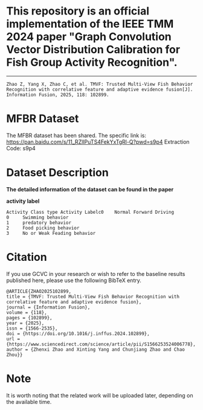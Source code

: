 
# This repository is an official implementation of the IEEE TMM 2024 paper "Graph Convolution Vector Distribution Calibration for Fish Group Activity Recognition".
---

    Zhao Z, Yang X, Zhao C, et al. TMVF: Trusted Multi-View Fish Behavior Recognition with correlative feature and adaptive evidence fusion[J]. Information Fusion, 2025, 118: 102899.

# MFBR Dataset 
The MFBR dataset has been shared. The specific link is:
https://pan.baidu.com/s/11_RZlIPuTS4FekYxTgRl-Q?pwd=s9p4 
Extraction Code: s9p4

# Dataset Description



**The detailed information of the dataset can be found in the paper**

**activity label**

    Activity Class type	Activity Labelc0	Normal Forward Driving
    0     Swimming behavior
    1	  predatory behavior
    2	  Food picking behavior
    3	  No or Weak Feading behavior



# Citation

If you use GCVC in your research or wish to refer to the baseline results published here, please use the following BibTeX entry.

    @ARTICLE{ZHAO2025102899,
    title = {TMVF: Trusted Multi-View Fish Behavior Recognition with correlative feature and adaptive evidence fusion},
    journal = {Information Fusion},
    volume = {118},
    pages = {102899},
    year = {2025},
    issn = {1566-2535},
    doi = {https://doi.org/10.1016/j.inffus.2024.102899},
    url = {https://www.sciencedirect.com/science/article/pii/S1566253524006778},
    author = {Zhenxi Zhao and Xinting Yang and Chunjiang Zhao and Chao Zhou}}

   

# Note
  It is worth noting that the related work will be uploaded later, depending on the available time.


